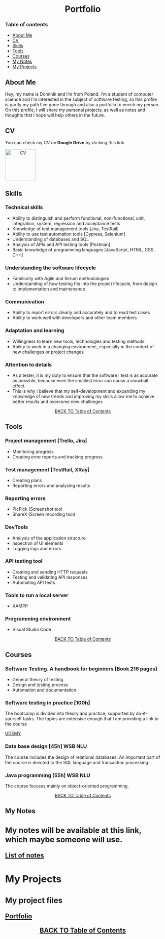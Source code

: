 <h1 align="center">Portfolio</h1>

<h3 id="spis">Table of contents</h2>
<ul>
  <Li><a href="#about-me">About Me</a></Li>
  <li><a href="#cv">CV</a></li>
  <li><a href="#skills">Skills</a></li>
  <li><a href="#tools">Tools</a></li>
  <li><a href="#courses">Courses</a></li>
  <li><a href="#mynotes">My Notes</a></li>
  <Li><a href="#projects">My Projects</a></Li>
</ul>

 <h2 id="about-me">About Me</h2>
<p>Hey, my name is Dominik and I’m from Poland. I'm a student of computer science and I'm interested in the subject of software testing, so this profile is partly my path I've gone through and also a portfolio to enrich my person. On this profile, I will share my personal projects, as well as notes and thoughts that I hope will help others in the future.
</p>

<h2 id="cv">CV</h2>
<p>You can check my CV on<strong> Google Drive</strong> by clicking this link</p> 
<a align="center"  href="https://drive.google.com/file/d/1uBc8flJ_DA3YFnsPuQyaTBar1y081k4a/view?usp=sharing">
    <img src="https://raw.githubusercontent.com/Prime2390/Prime2390/refs/heads/main/Icons/DALL·E%202024-11-11%2021.54.00%20-%20A%20minimalistic%20and%20modern%20icon%20representing%20a%20'CV'.%20The%20icon%20should%20feature%20a%20document%20symbol%20with%20a%20person%20or%20profile%20image%20outline%2C%20symbolizing%20a%20re.webp" alt="CV" style="width:100px;height:100px";>
</a>

<h2 id="skills" >Skills</h2>
<h3>Technical skills </h3>
<ul>
  <li>Ability to distinguish and perform functional, non-functional, unit, integration, system, regression and acceptance tests
</li>
  <li>Knowledge of test management tools [Jira, TestRail]</li>
  <li>Ability to use test automation tools [Cypress, Selenium]
</li>
  <li>Understanding of databases and SQL </li>
  <li>Analysis of APIs and API testing tools [Postman]</li>
  <li>Basic knowledge of programming languages [JavaScript, HTML, CSS, C++]</li>
</ul>
<h3>Understanding the software lifecycle</h3>
<ul>
  <li>Familiarity with Agile and Serum methodologies</li>
  <li>Understanding of how testing fits into the project lifecycle, from design to implementation and maintenance.</li>
</ul>

<h3>Communication</h3>
<ul>
  <li>Ability to report errors clearly and accurately and to read test cases</li>
  <li>Ability to work well with developers and other team members</li>
</ul>

<h3>Adaptation and learning </h3>
<ul>
  <li>Willingness to learn new tools, technologies and testing methods</li>
  <li>Ability to work in a changing environment, especially in the context of new challenges or project changes
</li>
</ul>

<h3>Attention to details</h3>
<ul>
  <li>As a tester, it is my duty to ensure that the software I test is as accurate as possible, because even the smallest error can cause a snowball effect.</li>
  <li>This is why I believe that my self-development and expanding my knowledge of new trends and improving my skills allow me to achieve better results and overcome new challenges
</li>
</ul>
<p align="center"><a href="#spis">BACK TO Table of Contents</a></p>

<h2 id="tools" >Tools</h2>

<h3>Project management [Trello, Jira]</h3>
<ul>
  <li>Monitoring progress
</li>
  <li> Creating error reports and tracking progress 
</li>
</ul>

<h3>Test management [TestRail, XRay]</h3>
<ul>
  <li>Creating plans</li>
  <li>Reporting errors and analysing results</li>
</ul>

<h3>Reporting errors</h3>
<ul>
   <li>PicPick (Screenshot tool</li>
  <li>ShareX (Screen recording tool)</li>
</ul>

<h3>DevTools</h3>
<ul>
  <li>Analysis of the application structure</li>
  <li>nspection of UI elements</li>
  <li>Logging logs and errors</li>
</ul>

<h3>API testing tool</h3>
<ul>
  <li>Creating and sending HTTP requests</li>
  <li>Testing and validating API responses</li>
  <li>Automating API tests</li>
</ul>
<h3>Tools to run a local server</h3>
<ul>
  <li>XAMPP</li>
</ul>
<h3>Programming environment</h3>
<ul>
  <li>Visual Studio Code</li>
</ul>
<p align="center"><a href="#spis">BACK TO Table of Contents</a></p>

<h2 id="courses" ">Courses</h2>
<h3>Software Testing. A handbook for beginners [Book 216 pages]</h3>
<ul>
  <li>General theory of testing</li>
  <li>Design and testing process</li>
  <li>Automation and documentation</li>
</ul>

<h3>Software testing in practice [100h] </h3>
<p>The bootcamp is divided into theory and practice, supported by do-it-yourself tasks. The topics are extensive enough that I am providing a link to the course</p>
<p ><a href="https://www.udemy.com/course/testowanie-oprogramowania-w-praktyce-bootcamp/?couponCode=ST20MT111124B">UDEMY</a></p>

<h3>Data base design [45h] WSB NLU </h3>
<p>The course includes the design of relational databases. An important part of the course is devoted to the SQL language and transaction processing.</p>

<h3>Java programming [55h] WSB NLU</h3>
<p>The course focuses mainly on object-oriented programming.</p>
<p align="center"><a href="#spis">BACK TO Table of Contents</a></p>

<h2 id="mynotes" >My Notes<h/2>
  <h3>My notes will be available at this link, which maybe someone will use.</h3>
  <p><a href="https://github.com/Prime2390/Prime2390/blob/main/MyNote.md">List of notes</a></p>
  
<h2 id="projects" >My Projects</h2>
<h3>My project files</h3>
<p ><a href="https://github.com/Prime2390/Prime2390/blob/main/Portfolio.md">Portfolio</a></p>

<p align="center"><a href="#spis">BACK TO Table of Contents</a></p>


